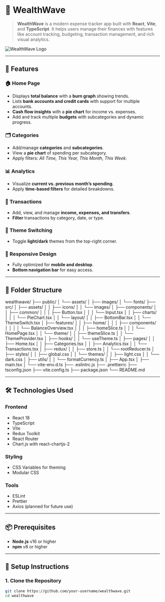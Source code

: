 # 🌊 WealthWave

> **WealthWave** is a modern expense tracker app built with **React**, **Vite**, and **TypeScript**. It helps users manage their finances with features like account tracking, budgeting, transaction management, and rich visual analytics.

![WealthWave Logo](<!-- Update with actual logo path -->)


---

## 🚀 Features

### 🏠 Home Page
- Displays **total balance** with a **burn graph** showing trends.
- Lists **bank accounts and credit cards** with support for multiple accounts.
- **Cash flow insights** with a **pie chart** for income vs. expenses.
- Add and track multiple **budgets** with subcategories and dynamic progress.

### 🗂 Categories
- Add/manage **categories** and **subcategories**.
- View a **pie chart** of spending per subcategory.
- Apply filters: _All Time, This Year, This Month, This Week_.

### 📊 Analytics
- Visualize **current vs. previous month’s spending**.
- Apply **time-based filters** for detailed breakdowns.

### 💸 Transactions
- Add, view, and manage **income, expenses, and transfers**.
- **Filter** transactions by category, date, or type.

### 🎨 Theme Switching
- Toggle **light/dark** themes from the top-right corner.

### 📱 Responsive Design
- Fully optimized for **mobile and desktop**.
- **Bottom navigation bar** for easy access.

---

## 📁 Folder Structure

wealthwave/
├── public/
│   └── assets/
│       ├── images/
│       └── fonts/
├── src/
│   ├── assets/
│   │   ├── icons/
│   │   └── images/
│   ├── components/
│   │   ├── common/
│   │   │   ├── Button.tsx
│   │   │   └── Input.tsx
│   │   ├── charts/
│   │   │   └── PieChart.tsx
│   │   └── layout/
│   │       ├── BottomBar.tsx
│   │       └── ThemeSwitch.tsx
│   ├── features/
│   │   ├── home/
│   │   │   ├── components/
│   │   │   │   └── BalanceOverview.tsx
│   │   │   ├── homeSlice.ts
│   │   │   └── HomePage.tsx
│   │   └── theme/
│   │       ├── themeSlice.ts
│   │       └── ThemeProvider.tsx
│   ├── hooks/
│   │   └── useTheme.ts
│   ├── pages/
│   │   ├── Home.tsx
│   │   ├── Categories.tsx
│   │   ├── Analytics.tsx
│   │   └── Transactions.tsx
│   ├── redux/
│   │   ├── store.ts
│   │   └── rootReducer.ts
│   ├── styles/
│   │   ├── global.css
│   │   └── themes/
│   │       ├── light.css
│   │       └── dark.css
│   ├── utils/
│   │   └── formatCurrency.ts
│   ├── App.tsx
│   ├── main.tsx
│   └── vite-env.d.ts
├── .eslintrc.js
├── .prettierrc
├── tsconfig.json
├── vite.config.ts
├── package.json
└── README.md



---

## 🛠 Technologies Used

### Frontend
- React 18
- TypeScript
- Vite
- Redux Toolkit
- React Router
- Chart.js with react-chartjs-2

### Styling
- CSS Variables for theming
- Modular CSS

### Tools
- ESLint
- Prettier
- Axios (planned for future use)

---

## 📦 Prerequisites

- **Node.js** v16 or higher
- **npm** v8 or higher

---

## 🔧 Setup Instructions

### 1. Clone the Repository

```bash
git clone https://github.com/your-username/wealthwave.git
cd wealthwave
